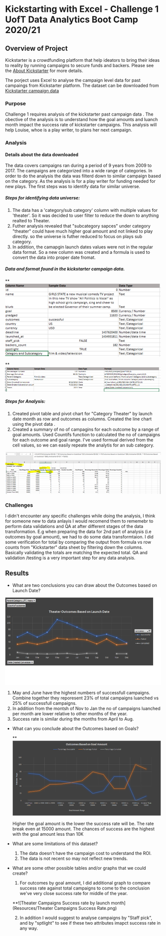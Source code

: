 # Kickstarting with Excel - Challenge 1 UofT Data Analytics Boot Camp 2020/21

## Overview of Project
Kickstarter is a crowdfunding platform that help ideators to bring their ideas to reality by running campaigns to secure funds and backers. 
Please see the [About Kickstarter](https://www.kickstarter.com/about?ref=global-footer) for more details.

The porject uses Excel to analyse the campaign level data for past campaings from  Kickstarter  platform.
The dataset can be downloaded from [Kickstarter campaign data](https://2u-data-curriculum-team.s3.amazonaws.com/dataviz-online/module_1/data-1-1-3-StarterBook.xlsx)

### Purpose
Challenge 1 requires analysis of the kickstarter past campaign data . The obective of the analysis is to understand how the goal amounts and luanch month impact the success rate of kickstarter campaigns. This analysis will help Louise, whoe is a play writer, to plans her next campaign.

### Analysis

#### Details about the data downloaded
The data covers campaigns ran during a period of 9 years from 2009 to 2017. The campaigns are categorized into a wide range of categories. In order to do the analysis the data was filterd down to similar campaign based on the category. As the analysis is for a play writer for funding needed for new plays. The first steps was to identify data for similar universe. 
##### Steps for identifying data universe:

1. The data has a 'category/sub category' column with multiple values for 'theater'. So it was decided to user filter to reduce the down to anything realted to Theater.
2. Futher analysis revealed that "subcategory sapces" under category "theater" could have much higher goal amount and not linked to play directly. so the universe is futher reduced to focus on plays sub category.
3. In addition, the camapgin launch dates values were not in the regular data format. So a new column was created and a formula is used to convert the data into proper date fromat. 

##### Data and format found in the kickstarter campaign data.
**![Data dictionary for campapign data](Resources/Kickstarter_campaign_data_dictionary.png)

**![Additional columns created for analysis](Resources/calculated_columns.png)

##### Steps for Analysis:

1. Created pivot table and pivot chart for "Category Theater" by launch date month as row and outcomes as columns. Created the line chart using the pivot data .
2. Created a summary of no of campagins for each outcome by a range of goal amounts. Used Countifs function to calculated the no of campaigns for each outcome and goal range. I've used formual derived from the cell values, so we can easily repeate the analytis for an sub category.

![Countifs screenshot](Resources/Countifs_for_analysis.png)

### Challenges

I didn't encounter any specific challenges while doing the analysis, I think for someone new to data anlayis I would recomend them to rememebr to perform data validations and QA at after different stages of the data transformation.
E.g when preparing the data for 2nd part of analysis (i.e outcomes by goal amount), we had to do some data transformtaion. I did some verification for total by comparing the output from formula vs  row counts from "Kickstarter" data sheet by filtering down the columns. Basically validating the totals are matching the expected total.
QA and validation /testing is a very important step for any data analysis.

## Results

- What are two conclusions you can draw about the Outcomes based on Launch Date?

![Theater Campaign Outcomes by Launch Date](Resources/Theater_Outcomes_vs_Launch.png)

  1. May and June have the highest numbers of successfull campaigns. Combine together they reporesent 23% of total campaigns luanched vs 25% of successfull campaigns.
  2. In addition from the montsh of Nov to Jan the no of campaigns luanched per month are lower relative to other months of the year. 
  3. Success rate is similar during the months from April to Aug. 


- What can you conclude about the Outcomes based on Goals?

   **![Theater Campaigns outcomes by Goal Ampunt](Resources/Outcomes_vs_Goals.png)
    
    Higher the goal amount is the lower the success rate will be. The rate break even at 15000 amount. The chances of success are the highest with the goal amount less than 10K
  
- What are some limitations of this dataset?
  1. The data doesn't have the campaign cost to understand the ROI.
  2. The data is not recent so may not reflect new trends.
  
- What are some other possible tables and/or graphs that we could create?
  1. For outcomes by goal amount, I did additional graph to compare success rate against total campaigns to come to the conclusion we've very close success rate for middle of the year.
  
  **![Theater Campaigns Success rate by launch month]
  (Resources/Theater Campaigns Success Rate.png)
  
  2. In addition I would suggest to analyse campaigns by "Staff pick", and by "sptlight" to see if these two attributes imapct success rate in any way.
  

